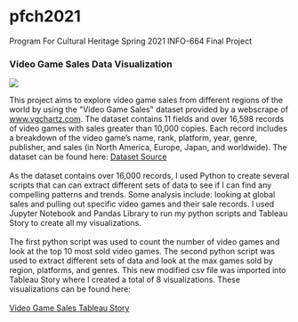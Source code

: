 # pfch2021
Program For Cultural Heritage Spring 2021 INFO-664 Final Project
<h3>Video Game Sales Data Visualization</h3>

 <img src="vgsales_header.jpg">

<p>This project aims to explore video game sales from different regions of the world by using the "Video Game Sales" dataset provided by a webscrape of <a href="www.vgchartz.com">www.vgchartz.com</a>.  The dataset contains 11 fields and over 16,598 records of video games with sales greater than 10,000 copies. Each record includes a breakdown of the video game’s name, rank, platform, year, genre, publisher, and sales (in North America, Europe, Japan, and worldwide). The dataset can be found here: <a href="https://github.com/GregorUT/vgchartzScrape">Dataset Source</a>
<br><br> As the dataset contains over 16,000 records, I used Python to create several scripts that can can extract different sets of data to see if I can find any compelling patterns and trends. Some analysis include: looking at global sales and pulling out specific video games and their sale records. I used Jupyter Notebook and Pandas Library to run my python scripts and Tableau Story to create all my visualizations. <br><br>The first python script was used to count the number of video games and look at the top 10 most sold video games. The second python script was used to extract different sets of data and look at the max games sold by region, platforms, and genres. This new modified csv file was imported into Tableau Story where I created a total of 8 visualizations. These visualizations can be found here: <br><br><a href="https://public.tableau.com/views/publisherplatform/VideoGameSales?:language=en&:display_count=y&:origin=viz_share_link">Video Game Sales Tableau Story</a></p>
